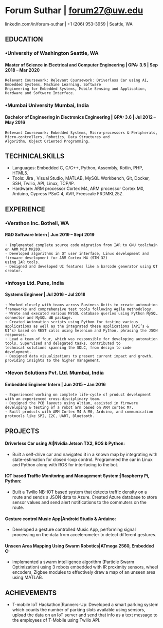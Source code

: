 # Forum Suthar |  forum27@uw.edu

linkedin.com/in/forum-suthar  | +1 (206) 953-3959 | Seattle, WA

## EDUCATION

### •University of Washington Seattle, WA
#### Master of Science in Electrical and Computer Engineering |  GPA: 3.5  | Sep 2018 – Mar 2020


```
Relevant Coursework: Relevant Coursework: Driverless Car using AI, Embedded Systems, Machine Learning, Software
Engineering for Embedded Systems, Mobile Sensing and Application, Hardware and Software Interface.
```
### •Mumbai University Mumbai, India
#### Bachelor of Engineering in Electronics Engineering | GPA: 3.6  | Jul 2012 – May 2016

```
Relevant Coursework: Embedded Systems, Micro-processors & Peripherals, Micro-controllers, Robotics, Data Structures and
Algorithm, Object Oriented Programming.
```
## TECHNICALSKILLS

- Languages: Embedded C, C/C++, Python, Assembly, Kotlin, PHP, HTML5.
- Tools: Jira , Visual Studio, MATLAB, MySQL Workbench, Git, Docker, SSH, Twilio, API, Linux, TCP/IP.
- Hardware: ARM processor Cortex M4, ARM processor Cortex M0, Arduino, Cypress PSoC 4, AVR, Freescale FRDMKL25Z.

## EXPERIENCE

### •Verathon Inc. Bothell, WA
#### R&D Software Intern    |  Jun 2019 – Sept 2019

```
◦ Implemented complete source code migration from IAR to GNU toolchain on ARM MCU MK20D.
◦ Developed algorithms in QT user interface, Linux development and firmware development for ARM Cortex M4 (STM 32)
using IAR tools.
◦ Designed and developed UI features like a barcode generator using QT creator.
```
### •Infosys Ltd. Pune, India
#### Systems Engineer | Jul 2016 – Jul 2018

```
◦ Worked closely with teams across Business Units to create automation frameworks and comprehensive test tools following Agile methodology.
◦ Wrote and executed various MYSQL database queries using Python MySQL connector and MySQL dB package.
◦ Created Automation scripts using Python for testing various applications as well as the integrated these applications (API’s &
UI’s) based on REST calls using Selenium and Python, phrasing the JSON responses.
◦ Lead a team of four, which was responsible for developing automation tools. Supervised and delegated tasks, contributed to
technical solutions spanning the SDLC, from design to code development.
◦ Designed data visualizations to present current impact and growth, providing insights to the higher management.
```
### •Nevon Solutions Pvt. Ltd. Mumbai, India
#### Embedded Engineer Intern | Jun 2015 – Jan 2016

```
◦ Experienced working on complete life-cycle of product development with an experienced cross-disciplinary team.
◦ Designed the PCB layouts using Altium, assisted in firmware developing & testing of a robot arm based on ARM cortex M7.
◦ Built products with ARM Cortex M4 & M0, Arduino, and communication protocols like SPI, I2C, UART, Bluetooth.
```
## PROJECTS

#### Driverless Car using AI|Nvidia Jetson TX2, ROS & Python: 
- Built a self-drive car and navigated it in a known map by integrating with state-estimation for closed-loop control. Programmed the car in Linux and Python along with ROS for interfacing to the bot.
#### IOT based Traffic Monitoring and Management System:|Raspberry Pi, Python: 
- Built a Twilio NB-IOT based system that detects traffic density on a route and sends a JSON data to Azure. Created Azure database to store sensor values and send alert notifications to the commuters on the route.
#### Gesture control Music App|Android Studio & Arduino:
- Developed a gesture controlled Music App, performing signal processing on the data from accelerometer to detect different gestures.
#### Unseen Area Mapping Using Swarm Robotics|ATmega 2560, Embedded C:
- Implemented a swarm intelligence algorithm (Particle Swarm Optimization) using 3 robots embedded with IR proximity sensors, wheel encoders, Zigbee modules to effectively draw a map of an unseen area using MATLAB.

## ACHIEVEMENTS

- T-mobile IoT Hackathon|Runners-Up: Developed a smart parking system which counts the number of parking slots available
    using sensors, upload the data on an IoT server and send that info as a text message to the employees of T-Mobile using Twilio API.


